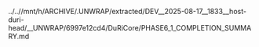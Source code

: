../..//mnt/h/ARCHIVE/.UNWRAP/extracted/DEV__2025-08-17__1833__host-duri-head/__UNWRAP/6997e12cd4/DuRiCore/PHASE6_1_COMPLETION_SUMMARY.md
